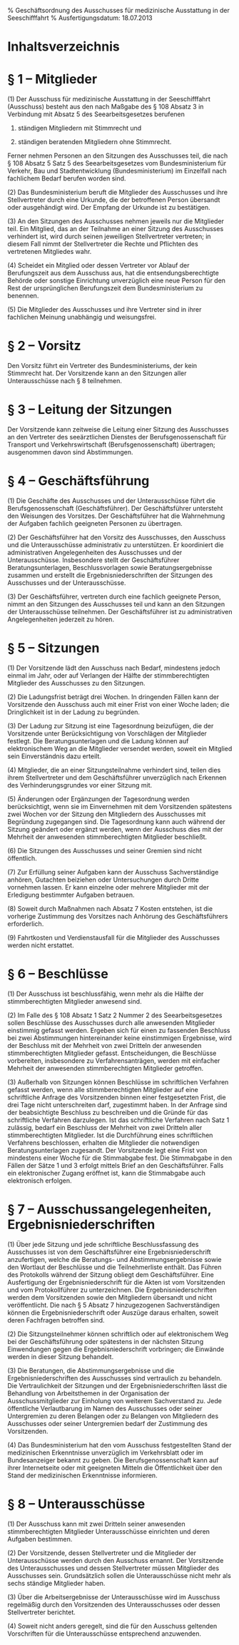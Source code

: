 % Geschäftsordnung des Ausschusses für medizinische Ausstattung in der Seeschifffahrt
% Ausfertigungsdatum: 18.07.2013
 
# Inhaltsverzeichnis

# § 1 – Mitglieder

(1) Der Ausschuss für medizinische Ausstattung in der Seeschifffahrt (Ausschuss) besteht aus den nach Maßgabe des § 108 Absatz 3 in Verbindung mit Absatz 5 des Seearbeitsgesetzes berufenen

1. ständigen Mitgliedern mit Stimmrecht und

2. ständigen beratenden Mitgliedern ohne Stimmrecht.

Ferner nehmen Personen an den Sitzungen des Ausschusses teil, die nach § 108 Absatz 5 Satz 5 des Seearbeitsgesetzes vom Bundesministerium für Verkehr, Bau und Stadtentwicklung (Bundesministerium) im Einzelfall nach fachlichem Bedarf berufen worden sind.

(2) Das Bundesministerium beruft die Mitglieder des Ausschusses und ihre Stellvertreter durch eine Urkunde, die der betroffenen Person übersandt oder ausgehändigt wird. Der Empfang der Urkunde ist zu bestätigen.

(3) An den Sitzungen des Ausschusses nehmen jeweils nur die Mitglieder teil. Ein Mitglied, das an der Teilnahme an einer Sitzung des Ausschusses verhindert ist, wird durch seinen jeweiligen Stellvertreter vertreten; in diesem Fall nimmt der Stellvertreter die Rechte und Pflichten des vertretenen Mitgliedes wahr.

(4) Scheidet ein Mitglied oder dessen Vertreter vor Ablauf der Berufungszeit aus dem Ausschuss aus, hat die entsendungsberechtigte Behörde oder sonstige Einrichtung unverzüglich eine neue Person für den Rest der ursprünglichen Berufungszeit dem Bundesministerium zu benennen.

(5) Die Mitglieder des Ausschusses und ihre Vertreter sind in ihrer fachlichen Meinung unabhängig und weisungsfrei.

# § 2 – Vorsitz

Den Vorsitz führt ein Vertreter des Bundesministeriums, der kein Stimmrecht hat. Der Vorsitzende kann an den Sitzungen aller Unterausschüsse nach § 8 teilnehmen.

# § 3 – Leitung der Sitzungen

Der Vorsitzende kann zeitweise die Leitung einer Sitzung des Ausschusses an den Vertreter des seeärztlichen Dienstes der Berufsgenossenschaft für Transport und Verkehrswirtschaft (Berufsgenossenschaft) übertragen; ausgenommen davon sind Abstimmungen.

# § 4 – Geschäftsführung

(1) Die Geschäfte des Ausschusses und der Unterausschüsse führt die Berufsgenossenschaft (Geschäftsführer). Der Geschäftsführer untersteht den Weisungen des Vorsitzes. Der Geschäftsführer hat die Wahrnehmung der Aufgaben fachlich geeigneten Personen zu übertragen.

(2) Der Geschäftsführer hat den Vorsitz des Ausschusses, den Ausschuss und die Unterausschüsse administrativ zu unterstützen. Er koordiniert die administrativen Angelegenheiten des Ausschusses und der Unterausschüsse. Insbesondere stellt der Geschäftsführer Beratungsunterlagen, Beschlussvorlagen sowie Beratungsergebnisse zusammen und erstellt die Ergebnisniederschriften der Sitzungen des Ausschusses und der Unterausschüsse.

(3) Der Geschäftsführer, vertreten durch eine fachlich geeignete Person, nimmt an den Sitzungen des Ausschusses teil und kann an den Sitzungen der Unterausschüsse teilnehmen. Der Geschäftsführer ist zu administrativen Angelegenheiten jederzeit zu hören.

# § 5 – Sitzungen

(1) Der Vorsitzende lädt den Ausschuss nach Bedarf, mindestens jedoch einmal im Jahr, oder auf Verlangen der Hälfte der stimmberechtigten Mitglieder des Ausschusses zu den Sitzungen.

(2) Die Ladungsfrist beträgt drei Wochen. In dringenden Fällen kann der Vorsitzende den Ausschuss auch mit einer Frist von einer Woche laden; die Dringlichkeit ist in der Ladung zu begründen.

(3) Der Ladung zur Sitzung ist eine Tagesordnung beizufügen, die der Vorsitzende unter Berücksichtigung von Vorschlägen der Mitglieder festlegt. Die Beratungsunterlagen und die Ladung können auf elektronischem Weg an die Mitglieder versendet werden, soweit ein Mitglied sein Einverständnis dazu erteilt.

(4) Mitglieder, die an einer Sitzungsteilnahme verhindert sind, teilen dies ihrem Stellvertreter und dem Geschäftsführer unverzüglich nach Erkennen des Verhinderungsgrundes vor einer Sitzung mit.

(5) Änderungen oder Ergänzungen der Tagesordnung werden berücksichtigt, wenn sie im Einvernehmen mit dem Vorsitzenden spätestens zwei Wochen vor der Sitzung den Mitgliedern des Ausschusses mit Begründung zugegangen sind. Die Tagesordnung kann auch während der Sitzung geändert oder ergänzt werden, wenn der Ausschuss dies mit der Mehrheit der anwesenden stimmberechtigten Mitglieder beschließt.

(6) Die Sitzungen des Ausschusses und seiner Gremien sind nicht öffentlich.

(7) Zur Erfüllung seiner Aufgaben kann der Ausschuss Sachverständige anhören, Gutachten beiziehen oder Untersuchungen durch Dritte vornehmen lassen. Er kann einzelne oder mehrere Mitglieder mit der Erledigung bestimmter Aufgaben betrauen.

(8) Soweit durch Maßnahmen nach Absatz 7 Kosten entstehen, ist die vorherige Zustimmung des Vorsitzes nach Anhörung des Geschäftsführers erforderlich.

(9) Fahrtkosten und Verdienstausfall für die Mitglieder des Ausschusses werden nicht erstattet.

# § 6 – Beschlüsse

(1) Der Ausschuss ist beschlussfähig, wenn mehr als die Hälfte der stimmberechtigten Mitglieder anwesend sind.

(2) Im Falle des § 108 Absatz 1 Satz 2 Nummer 2 des Seearbeitsgesetzes sollen Beschlüsse des Ausschusses durch alle anwesenden Mitglieder einstimmig gefasst werden. Ergeben sich für einen zu fassenden Beschluss bei zwei Abstimmungen hintereinander keine einstimmigen Ergebnisse, wird der Beschluss mit der Mehrheit von zwei Dritteln der anwesenden stimmberechtigten Mitglieder gefasst. Entscheidungen, die Beschlüsse vorbereiten, insbesondere zu Verfahrensanträgen, werden mit einfacher Mehrheit der anwesenden stimmberechtigten Mitglieder getroffen.

(3) Außerhalb von Sitzungen können Beschlüsse im schriftlichen Verfahren gefasst werden, wenn alle stimmberechtigten Mitglieder auf eine schriftliche Anfrage des Vorsitzenden binnen einer festgesetzten Frist, die drei Tage nicht unterschreiten darf, zugestimmt haben. In der Anfrage sind der beabsichtigte Beschluss zu beschreiben und die Gründe für das schriftliche Verfahren darzulegen. Ist das schriftliche Verfahren nach Satz 1 zulässig, bedarf ein Beschluss der Mehrheit von zwei Dritteln aller stimmberechtigten Mitglieder. Ist die Durchführung eines schriftlichen Verfahrens beschlossen, erhalten die Mitglieder die notwendigen Beratungsunterlagen zugesandt. Der Vorsitzende legt eine Frist von mindestens einer Woche für die Stimmabgabe fest. Die Stimmabgabe in den Fällen der Sätze 1 und 3 erfolgt mittels Brief an den Geschäftsführer. Falls ein elektronischer Zugang eröffnet ist, kann die Stimmabgabe auch elektronisch erfolgen.

# § 7 – Ausschussangelegenheiten, Ergebnisniederschriften

(1) Über jede Sitzung und jede schriftliche Beschlussfassung des Ausschusses ist von dem Geschäftsführer eine Ergebnisniederschrift anzufertigen, welche die Beratungs- und Abstimmungsergebnisse sowie den Wortlaut der Beschlüsse und die Teilnehmerliste enthält. Das Führen des Protokolls während der Sitzung obliegt dem Geschäftsführer. Eine Ausfertigung der Ergebnisniederschrift für die Akten ist vom Vorsitzenden und vom Protokollführer zu unterzeichnen. Die Ergebnisniederschriften werden dem Vorsitzenden sowie den Mitgliedern übersandt und nicht veröffentlicht. Die nach § 5 Absatz 7 hinzugezogenen Sachverständigen können die Ergebnisniederschrift oder Auszüge daraus erhalten, soweit deren Fachfragen betroffen sind.

(2) Die Sitzungsteilnehmer können schriftlich oder auf elektronischem Weg bei der Geschäftsführung oder spätestens in der nächsten Sitzung Einwendungen gegen die Ergebnisniederschrift vorbringen; die Einwände werden in dieser Sitzung behandelt.

(3) Die Beratungen, die Abstimmungsergebnisse und die Ergebnisniederschriften des Ausschusses sind vertraulich zu behandeln. Die Vertraulichkeit der Sitzungen und der Ergebnisniederschriften lässt die Behandlung von Arbeitsthemen in der Organisation der Ausschussmitglieder zur Einholung von weiterem Sachverstand zu. Jede öffentliche Verlautbarung im Namen des Ausschusses oder seiner Untergremien zu deren Belangen oder zu Belangen von Mitgliedern des Ausschusses oder seiner Untergremien bedarf der Zustimmung des Vorsitzenden.

(4) Das Bundesministerium hat den vom Ausschuss festgestellten Stand der medizinischen Erkenntnisse unverzüglich im Verkehrsblatt oder im Bundesanzeiger bekannt zu geben. Die Berufsgenossenschaft kann auf ihrer Internetseite oder mit geeigneten Mitteln die Öffentlichkeit über den Stand der medizinischen Erkenntnisse informieren.

# § 8 – Unterausschüsse

(1) Der Ausschuss kann mit zwei Dritteln seiner anwesenden stimmberechtigten Mitglieder Unterausschüsse einrichten und deren Aufgaben bestimmen.

(2) Der Vorsitzende, dessen Stellvertreter und die Mitglieder der Unterausschüsse werden durch den Ausschuss ernannt. Der Vorsitzende des Unterausschusses und dessen Stellvertreter müssen Mitglieder des Ausschusses sein. Grundsätzlich sollen die Unterausschüsse nicht mehr als sechs ständige Mitglieder haben.

(3) Über die Arbeitsergebnisse der Unterausschüsse wird im Ausschuss regelmäßig durch den Vorsitzenden des Unterausschusses oder dessen Stellvertreter berichtet.

(4) Soweit nicht anders geregelt, sind die für den Ausschuss geltenden Vorschriften für die Unterausschüsse entsprechend anzuwenden.
